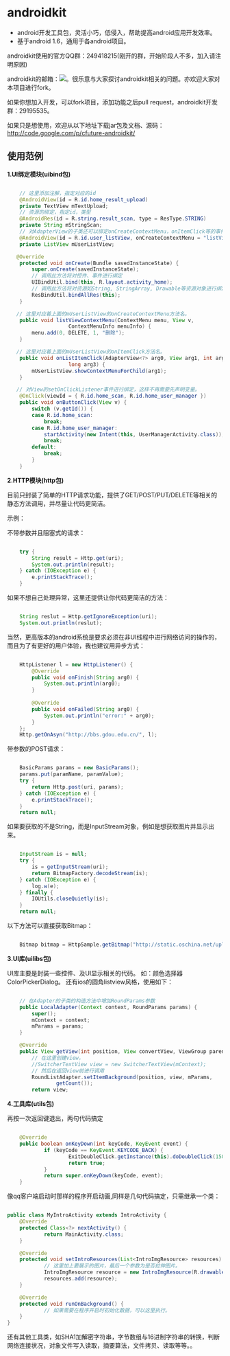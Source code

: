 # androidkit #


- android开发工具包，灵活小巧，低侵入，帮助提高android应用开发效率。
- 基于android 1.6，通用于各android项目。


androidkit使用的官方QQ群：249418215(刚开的群，开始阶段人不多，加入请注明原因)


androidkit的邮箱：<a target="_blank" href="http://mail.qq.com/cgi-bin/qm_share?t=qm_mailme&email=exoVHwkUEh8QEg8kHx4NOx0UAxYaEhdVGBQW" style="text-decoration:none;"><img src="http://rescdn.qqmail.com/zh_CN/htmledition/images/function/qm_open/ico_mailme_01.png"/></a>。很乐意与大家探讨androidkit相关的问题。亦欢迎大家对本项目进行fork。

如果你想加入开发，可以fork项目，添加功能之后pull request，androidkit开发群：29195535。

如果只是想使用，欢迎从以下地址下载jar包及文档、源码：http://code.google.com/p/cfuture-androidkit/




## 使用范例 ##

**1.UI绑定模块(uibind包)**

```java

    // 这里添加注解，指定对应的id
    @AndroidView(id = R.id.home_result_upload)
    private TextView mTextUpload;
    // 资源的绑定，指定id，类型
    @AndroidRes(id = R.string.result_scan, type = ResType.STRING)
    private String mStringScan;
    // 对AdapterView的子类还可以绑定onCreateContextMenu，onItemClick等的事件监听。
    @AndroidView(id = R.id.user_listView, onCreateContextMenu = "listViewContextMenu", onItemClick = "onListItemClick")
    private ListView mUserListView;

   @Override
    protected void onCreate(Bundle savedInstanceState) {
        super.onCreate(savedInstanceState);
        // 调用此方法将对控件、事件进行绑定
        UIBindUtil.bind(this, R.layout.activity_home);
        // 调用此方法将对资源如String, StringArray, Drawable等资源对象进行绑定。
        ResBindUtil.bindAllRes(this);
    }

   // 这里对应着上面的mUserListView的onCreateContextMenu方法名。
    public void listViewContextMenu(ContextMenu menu, View v,
                    ContextMenuInfo menuInfo) {
        menu.add(0, DELETE, 1, "删除");
    }

   // 这里对应着上面的mUserListView的onItemClick方法名。
    public void onListItemClick(AdapterView<?> arg0, View arg1, int arg2,
                    long arg3) {
        mUserListView.showContextMenuForChild(arg1);
    }

   // 对View的setOnClickListener事件进行绑定，这样不再需要先声明变量。
    @OnClick(viewId = { R.id.home_scan, R.id.home_user_manager })
    public void onButtonClick(View v) {
        switch (v.getId()) {
        case R.id.home_scan:
            break;
        case R.id.home_user_manager:
            startActivity(new Intent(this, UserManagerActivity.class));
            break;
        default:
            break;
        }
    }
``` 
**2.HTTP模块(http包)**

目前只封装了简单的HTTP请求功能，提供了GET/POST/PUT/DELETE等相关的静态方法调用，并尽量让代码更简洁。

示例：

不带参数并且阻塞式的请求：
```java

    try {
        String result = Http.get(uri);
        System.out.println(result);
    } catch (IOException e) {
        e.printStackTrace();
    }
```

如果不想自己处理异常，这里还提供让你代码更简洁的方法：
```java

    String reslut = Http.getIgnoreException(uri);
    System.out.println(reslut);
```
当然，更高版本的android系统是要求必须在非UI线程中进行网络访问的操作的，而且为了有更好的用户体验，我也建议用异步方式：
```java

	HttpListener l = new HttpListener() {         
	    @Override
	    public void onFinish(String arg0) {
            System.out.println(arg0);
	    }
	    
	    @Override
	    public void onFailed(String arg0) {
            System.out.println("error:" + arg0);
    	}
    };
    Http.getOnAsyn("http://bbs.gdou.edu.cn/", l);
```
带参数的POST请求：
```java

	BasicParams params = new BasicParams();
    params.put(paramName, paramValue);
    try {
        return Http.post(uri, params);
    } catch (IOException e) {
        e.printStackTrace();
    }
    return null;
```

如果要获取的不是String，而是InputStream对象，例如是想获取图片并显示出来。

```java

	InputStream is = null;
	try {
		is = getInputStream(uri);
		return BitmapFactory.decodeStream(is);
	} catch (IOException e) {
		log.w(e);
	} finally {
		IOUtils.closeQuietly(is);
	}
	return null;
```

以下方法可以直接获取Bitmap：

```java

	Bitmap bitmap = HttpSample.getBitmap("http://static.oschina.net/uploads/user/113/227618_50.jpg");
```

**3.UI库(uilibs包)**

UI库主要是封装一些控件、及UI显示相关的代码。
如：颜色选择器ColorPickerDialog。
还有ios的圆角listview风格，使用如下：
```java

	// 在Adapter的子类的构造方法中增加RoundParams参数
	public LocalAdapter(Context context, RoundParams params) {
		super();
		mContext = context;
		mParams = params;
	}

	@Override
	public View getView(int position, View convertView, ViewGroup parent) {
		// 在这里创建view，
		//SwitcherTextView view = new SwitcherTextView(mContext);
		// 然后在返回view前进行调用
		RoundListAdapter.setItemBackground(position, view, mParams,
				getCount());
		return view;
```	

**4.工具库(utils包)**

再按一次返回键退出，两句代码搞定
```java

    @Override
    public boolean onKeyDown(int keyCode, KeyEvent event) {
            if (keyCode == KeyEvent.KEYCODE_BACK) {
                    ExitDoubleClick.getInstance(this).doDoubleClick(1500, "再按一次返回键退出");
                    return true;
            }
            return super.onKeyDown(keyCode, event);
    }
```
像qq客户端启动时那样的程序开启动画,同样是几句代码搞定，只需继承一个类：
```java

public class MyIntroActivity extends IntroActivity {
    @Override
    protected Class<?> nextActivity() {
            return MainActivity.class;
    }

    @Override
    protected void setIntroResources(List<IntroImgResource> resources) {
            // 这里加上要展示的图片，最后一个参数为是否拉伸图片。
            IntroImgResource resource = new IntroImgResource(R.drawable.logo, 1500,0.3f, false);
            resources.add(resource);
    }

    @Override
    protected void runOnBackground() {
            // 如果需要在程序开启时初始化数据，可以这里执行。
    }
}
```
还有其他工具类，如SHA1加解密字符串，字节数组与16进制字符串的转换，判断网络连接状况，对象文件写入读取，摘要算法，文件拷贝、读取等等。。